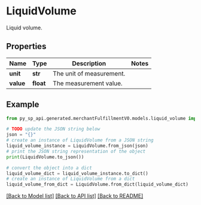 # LiquidVolume

Liquid volume.

## Properties

Name | Type | Description | Notes
------------ | ------------- | ------------- | -------------
**unit** | **str** | The unit of measurement. | 
**value** | **float** | The measurement value. | 

## Example

```python
from py_sp_api.generated.merchantFulfillmentV0.models.liquid_volume import LiquidVolume

# TODO update the JSON string below
json = "{}"
# create an instance of LiquidVolume from a JSON string
liquid_volume_instance = LiquidVolume.from_json(json)
# print the JSON string representation of the object
print(LiquidVolume.to_json())

# convert the object into a dict
liquid_volume_dict = liquid_volume_instance.to_dict()
# create an instance of LiquidVolume from a dict
liquid_volume_from_dict = LiquidVolume.from_dict(liquid_volume_dict)
```
[[Back to Model list]](../README.md#documentation-for-models) [[Back to API list]](../README.md#documentation-for-api-endpoints) [[Back to README]](../README.md)


